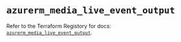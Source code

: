 # `azurerm_media_live_event_output`

Refer to the Terraform Registory for docs: [`azurerm_media_live_event_output`](https://www.terraform.io/docs/providers/azurerm/r/media_live_event_output).
